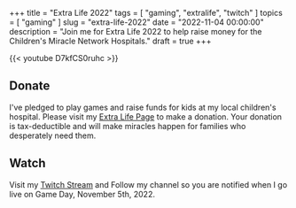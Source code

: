 +++
title = "Extra Life 2022"
tags = [ "gaming", "extralife", "twitch" ]
topics = [ "gaming" ]
slug = "extra-life-2022"
date = "2022-11-04 00:00:00"
description = "Join me for Extra Life 2022 to help raise money for the Children's Miracle Network Hospitals."
draft = true
+++

{{< youtube D7kfCS0ruhc >}}

## Donate

I've pledged to play games and raise funds for kids at my local children's hospital. Please visit my [Extra Life Page](https://www.extra-life.org/participant/504331) to make a donation. Your donation is tax-deductible and will make miracles happen for families who desperately need them.

## Watch

Visit my [Twitch Stream](https://www.twitch.tv/linuturk) and Follow my channel so you are notified when I go live on Game Day, November 5th, 2022.
